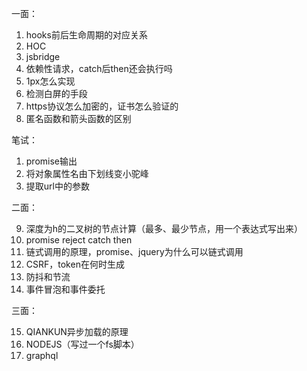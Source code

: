   一面：
   1. hooks前后生命周期的对应关系
   2. HOC
   3. jsbridge
   4. 依赖性请求，catch后then还会执行吗
   5. 1px怎么实现
   6. 检测白屏的手段
   7. https协议怎么加密的，证书怎么验证的
   8. 匿名函数和箭头函数的区别

   笔试：

   1. promise输出
   2. 将对象属性名由下划线变小驼峰
   3. 提取url中的参数

   二面：

   9. 深度为h的二叉树的节点计算（最多、最少节点，用一个表达式写出来）
   10. promise reject catch then
   11. 链式调用的原理，promise、jquery为什么可以链式调用
   12. CSRF，token在何时生成
   13. 防抖和节流
   14. 事件冒泡和事件委托

   三面：

   15. QIANKUN异步加载的原理
   16. NODEJS（写过一个fs脚本）
   17. graphql
